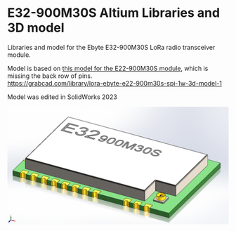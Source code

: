 # E32-900M30S Altium Libraries and 3D model

Libraries and model for the Ebyte E32-900M30S LoRa radio transceiver module.

Model is based on [this model for the E22-900M30S module](https://grabcad.com/library/lora-ebyte-e22-900m30s-spi-1w-3d-model-1), which is missing the back row of pins.\
https://grabcad.com/library/lora-ebyte-e22-900m30s-spi-1w-3d-model-1

Model was edited in SolidWorks 2023

![Model preview](preview.png)
